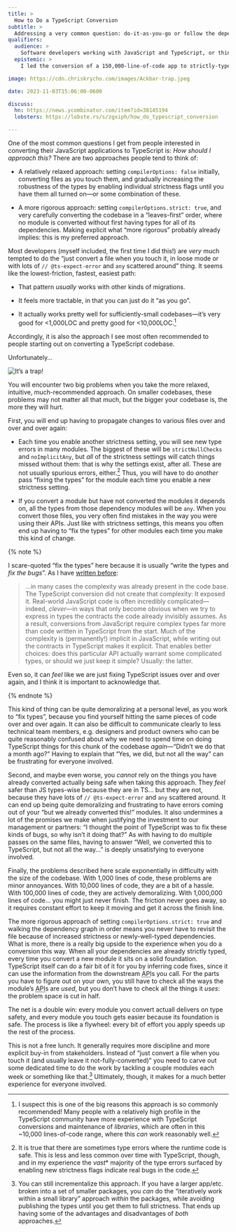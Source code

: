 ```yaml
---
title: >
  How to Do a TypeScript Conversion
subtitle: >
  Addressing a very common question: do-it-as-you-go or follow the dependency graph?
qualifiers:
  audience: >
    Software developers working with JavaScript and TypeScript, or thinking about and working with gradual type systems in other languages. In particularly: I am not arguing *for* TypeScript or Python `types` or Ruby’s Sorbet etc.; I am talking to people who are already interested in adopting them.
  epistemic: >
    I led the conversion of a 150,000-line-of-code app to strictly-typed TypeScript back in 2017–2018, and was the primary “subject matter expert” for LinkedIn’s adoption of TypeScript across its millions of lines of library and application JavaScript.

image: https://cdn.chriskrycho.com/images/Ackbar-trap.jpeg

date: 2023-11-03T15:06:00-0600

discuss:
  hn: https://news.ycombinator.com/item?id=38145194
  lobsters: https://lobste.rs/s/zgxiph/how_do_typescript_conversion

---
```


One of the most common questions I get from people interested in converting their JavaScript applications to TypeScript is: *How should I approach this?* There are two approaches people tend to think of:

- A relatively relaxed approach: setting `compilerOptions: false` initially, converting files as you touch them, and gradually increasing the robustness of the types by enabling individual strictness flags until you have them all turned on—or some combination of these.

- A more rigorous approach: setting `compilerOptions.strict: true`, and very carefully converting the codebase in a “leaves-first” order, where no module is converted without first having types for all of its dependencies. Making explicit what “more rigorous” probably already implies: this is my preferred approach.

Most developers (myself included, the first time I did this!) are *very* much tempted to do the “just convert a file when you touch it, in loose mode or with lots of `// @ts-expect-error` and `any` scattered around” thing. It seems like the lowest-friction, fastest, easiest path:

- That pattern *usually* works with other kinds of migrations.

- It feels more tractable, in that you can just do it “as you go”.

- It actually works pretty well for sufficiently-small codebases—it’s very good for <1,000LOC and pretty good for <10,000LOC.[^libraries]

Accordingly, it is also the approach I see most often recommended to people starting out on converting a TypeScript codebase.

Unfortunately…

![It’s a trap!](https://cdn.chriskrycho.com/images/Ackbar-trap.jpeg "image of Star Wars character Admiral Ackbar saying 'It’s a Trap!'")

You will encounter two big problems when you take the more relaxed, intuitive, much-recommended approach. On smaller codebases, these problems may not matter all that much, but the bigger your codebase is, the more they will hurt.

First, you will end up having to propagate changes to various files over and over and over again:

- Each time you enable another strictness setting, you will see new type errors in many modules. The biggest of these will be `strictNullChecks` and `noImplicitAny`, but *all* of the strictness settings will catch things missed without them: that is why the settings exist, after all. These are not usually spurious errors, either.[^not-spurious] Thus, you will have to do *another* pass “fixing the types” for the module each time you enable a new strictness setting.

- If you convert a module but have not converted the modules it depends on, all the types from those dependency modules will be `any`. When you convert those files, you very often find mistakes in the way you were using their APIs. Just like with strictness settings, this means you often end up having to “fix the types” for other modules each time you make this kind of change.

{% note %}

I scare-quoted “fix the types” here because it is usually “write the types and *fix the bugs*”. As I have [written before][to-rach-smith]:

> …in many cases the complexity was already present in the code base. The TypeScript conversion did not create that complexity: It exposed it. Real-world JavaScript code is often incredibly complicated—indeed, *clever*—in ways that only become obvious when we try to express in types the contracts the code already invisibly assumes. As a result, conversions from JavaScript require complex types far more than code written in TypeScript from the start. Much of the complexity is (permanently!) implicit in JavaScript, while writing out the contracts in TypeScript makes it explicit. That enables better choices: does this particular API actually warrant some complicated types, or should we just keep it simple? Usually: the latter.

[to-rach-smith]: https://v5.chriskrycho.com/journal/is-typescript-good/

Even so, it can *feel* like we are just fixing TypeScript issues over and over again, and I think it is important to acknowledge that.

{% endnote %}

This kind of thing can be quite demoralizing at a personal level, as you work to “fix types”, because you find yourself hitting the same pieces of code over and over again. It can also be difficult to communicate clearly to less technical team members, e.g. designers and product owners who can be quite reasonably confused about why we need to spend time on doing TypeScript things for this chunk of the codebase *again*—“Didn’t we do that a month ago?” Having to explain that “Yes, we did, but not all the way” can be frustrating for everyone involved.

Second, and maybe even worse, you *cannot* rely on the things you have already converted actually being safe when taking this approach. They *feel* safer than JS types-wise because they are in TS… but they are not, because they have lots of `// @ts-expect-error` and `any` scattered around. It can end up being quite demoralizing and frustrating to have errors coming out of your “but we already converted this!” modules. It also undermines a lot of the promises we make when justifying the investment to our management or partners: “I thought the point of TypeScript was to fix these kinds of bugs, so why isn’t it doing that?” As with having to do multiple passes on the same files, having to answer “Well, we converted this to TypeScript, but not all the way…” is deeply unsatisfying to everyone involved.

Finally, the problems described here scale exponentially in difficulty with the size of the codebase. With 1,000 lines of code, these problems are minor annoyances. With 10,000 lines of code, they are a bit of a hassle. With 100,000 lines of code, they are actively demoralizing. With 1,000,000 lines of code… you might just never finish. The friction never goes away, so it requires constant effort to keep it moving and get it across the finish line.

The more rigorous approach of setting `compilerOptions.strict: true` and walking the dependency graph in order means you never have to revisit the file because of increased strictness or newly-well-typed dependencies. What is more, there is a really big upside to the experience when you do a conversion this way. When all your dependencies are already strictly typed, every time you convert a new module it sits on a solid foundation. TypeScript itself can do a fair bit of it for you by inferring code fixes, since it can use the information from the downstream <abbr title="application programming interface">API</abbr>s you call. For the parts you have to figure out on your own, you still have to check all the ways the module’s <abbr title="application programming interface">API</abbr>s are *used*, but you don’t have to check all the things it *uses*: the problem space is cut in half.

The net is a double win: every module you convert actuall delivers on type safety, and every module you touch gets easier because its foundation is safe. The process is like a flywheel: every bit of effort you apply speeds up the rest of the process.

This is not a free lunch. It generally requires more discipline and more explicit buy-in from stakeholders. Instead of “just convert a file when you touch it (and usually leave it not-fully-converted)” you need to carve out some dedicated time to do the work by tackling a couple modules each week or something like that.[^alternative] Ultimately, though, it makes for a much better experience for everyone involved.



[^not-spurious]: It is true that there are sometimes type errors where the runtime code is safe. This is less and less common over time with TypeScript, though, and in my experience the *vast** majority of the type errors surfaced by enabling new strictness flags indicate real bugs in the code.

[^libraries]: I suspect this is one of the big reasons this approach is so commonly recommended! Many people with a relatively high profile in the TypeScript community have more experience with TypeScript conversions and maintenance of *libraries*, which are often in this ~10,000 lines-of-code range, where this *can* work reasonably well.

[^alternative]: You can still incrementalize this approach. If you have a larger app/etc. broken into a set of smaller packages, you *can* do the “iteratively work within a small library” approach *within* the packages, while avoiding publishing the types until you get them to full strictness. That ends up having some of the advantages and disadvantages of *both* approaches.
